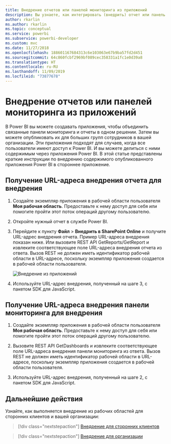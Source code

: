 ```yaml
---
title: Внедрение отчетов или панелей мониторинга из приложений
description: Вы узнаете, как интегрировать (внедрить) отчет или панель мониторинга из приложения Power BI, а не из рабочей области.
author: rkarlin
ms.author: rkarlin
ms.topic: conceptual
ms.service: powerbi
ms.subservice: powerbi-developer
ms.custom: mvc
ms.date: 11/27/2018
ms.openlocfilehash: 188601167684313c6e103063e67b9ba57fd2d451
ms.sourcegitcommit: 64c860fcbf2969bf089cec358331a1fc1e0d39a8
ms.translationtype: HT
ms.contentlocale: ru-RU
ms.lasthandoff: 11/09/2019
ms.locfileid: "73877678"
---
```

# <a name="embed-reports-or-dashboards-from-apps"></a>Внедрение отчетов или панелей мониторинга из приложений

В Power BI вы можете создавать приложения, чтобы объединить связанные панели мониторинга и отчеты в одном решении. Затем вы можете опубликовать их для больших групп сотрудников в вашей организации. Эти приложения подходят для случаев, когда все пользователи имеют доступ к Power BI. И вы можете делиться с ними содержимым через приложения Power BI. В этой статье представлены краткие инструкции по внедрению содержимого опубликованного приложения Power BI в стороннее приложение.

## <a name="grab-a-report-embedurl-for-embedding"></a>Получение URL-адреса внедрения отчета для внедрения

1. Создайте экземпляр приложения в рабочей области пользователя **Моя рабочая область**. Предоставьте к нему доступ для себя или помогите пройти этот поток операций другому пользователю.

2. Откройте нужный отчет в службе Power BI.

3. Перейдите к пункту **Файл** > **Внедрить в SharePoint Online** и получите URL-адрес внедрения отчета. Пример URL-адреса внедрения показан ниже. Или вызовите REST API GetReports/GetReport и извлеките соответствующее поле URL-адреса внедрения отчета из ответа. Вызов REST не должен иметь идентификатор рабочей области в URL-адресе, поскольку экземпляр приложения создается в рабочей области пользователя.

    ![Внедрение из приложений](media/embed-from-apps/embed-from-app.png)

4. Используйте URL-адрес внедрения, полученный на шаге 3, с пакетом SDK для JavaScript.

## <a name="grab-a-dashboard-embedurl-for-embedding"></a>Получение URL-адреса внедрения панели мониторинга для внедрения

1. Создайте экземпляр приложения в рабочей области пользователя **Моя рабочая область**. Предоставьте к нему доступ для себя или помогите пройти этот поток операций другому пользователю.

2. Вызовите REST API GetDashboards и извлеките соответствующее поле URL-адреса внедрения панели мониторинга из ответа. Вызов REST не должен иметь идентификатор рабочей области в URL-адресе, поскольку экземпляр приложения создается в рабочей области пользователя.

3. Используйте URL-адрес внедрения, полученный на шаге 2, с пакетом SDK для JavaScript.

## <a name="next-steps"></a>Дальнейшие действия

Узнайте, как выполняется внедрение из рабочих областей для сторонних клиентов и вашей организации:

> [!div class="nextstepaction"]
>[Внедрение для сторонних клиентов](embed-sample-for-customers.md)

> [!div class="nextstepaction"]
>[Внедрение для организации](embed-sample-for-your-organization.md)
